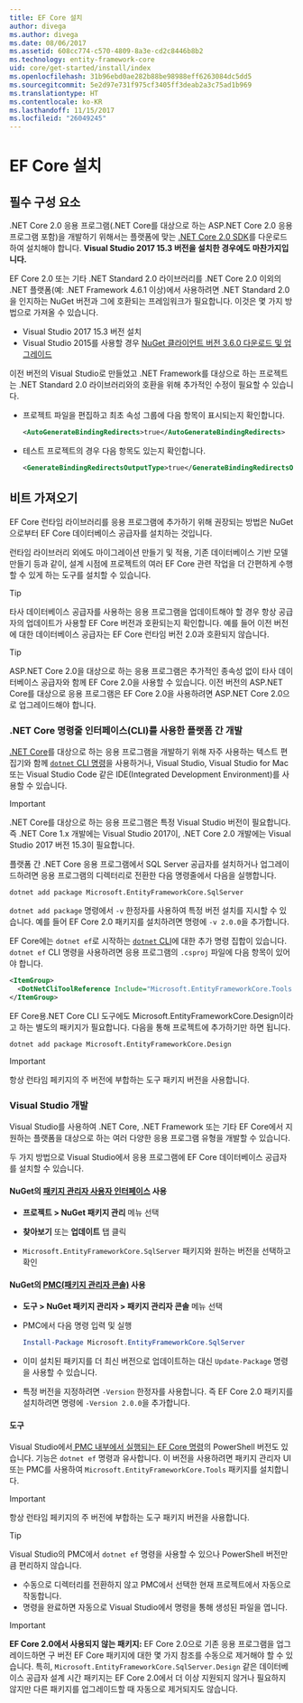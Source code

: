 ```yaml
---
title: EF Core 설치
author: divega
ms.author: divega
ms.date: 08/06/2017
ms.assetid: 608cc774-c570-4809-8a3e-cd2c8446b8b2
ms.technology: entity-framework-core
uid: core/get-started/install/index
ms.openlocfilehash: 31b96ebd0ae282b88be98988eff6263084dc5dd5
ms.sourcegitcommit: 5e2d97e731f975cf3405ff3deab2a3c75ad1b969
ms.translationtype: HT
ms.contentlocale: ko-KR
ms.lasthandoff: 11/15/2017
ms.locfileid: "26049245"
---
```

# <a name="installing-ef-core"></a>EF Core 설치

## <a name="prerequisites"></a>필수 구성 요소

.NET Core 2.0 응용 프로그램(.NET Core를 대상으로 하는 ASP.NET Core 2.0 응용 프로그램 포함)을 개발하기 위해서는 플랫폼에 맞는 [.NET Core 2.0 SDK](https://www.microsoft.com/net/download/core)를 다운로드하여 설치해야 합니다. **Visual Studio 2017 15.3 버전을 설치한 경우에도 마찬가지입니다.**

EF Core 2.0 또는 기타 .NET Standard 2.0 라이브러리를 .NET Core 2.0 이외의 .NET 플랫폼(예: .NET Framework 4.6.1 이상)에서 사용하려면 .NET Standard 2.0을 인지하는 NuGet 버전과 그에 호환되는 프레임워크가 필요합니다. 이것은 몇 가지 방법으로 가져올 수 있습니다.

* Visual Studio 2017 15.3 버전 설치
* Visual Studio 2015를 사용할 경우 [NuGet 클라이언트 버전 3.6.0 다운로드 및 업그레이드](https://www.nuget.org/downloads)

이전 버전의 Visual Studio로 만들었고 .NET Framework를 대상으로 하는 프로젝트는 .NET Standard 2.0 라이브러리와의 호환을 위해 추가적인 수정이 필요할 수 있습니다. 

* 프로젝트 파일을 편집하고 최초 속성 그룹에 다음 항목이 표시되는지 확인합니다.
  ``` xml
  <AutoGenerateBindingRedirects>true</AutoGenerateBindingRedirects>
  ```

* 테스트 프로젝트의 경우 다음 항목도 있는지 확인합니다.
  ``` xml
  <GenerateBindingRedirectsOutputType>true</GenerateBindingRedirectsOutputType>
  ```

## <a name="getting-the-bits"></a>비트 가져오기
EF Core 런타임 라이브러리를 응용 프로그램에 추가하기 위해 권장되는 방법은 NuGet으로부터 EF Core 데이터베이스 공급자를 설치하는 것입니다.

런타임 라이브러리 외에도 마이그레이션 만들기 및 적용, 기존 데이터베이스 기반 모델 만들기 등과 같이, 설계 시점에 프로젝트의 여러 EF Core 관련 작업을 더 간편하게 수행할 수 있게 하는 도구를 설치할 수 있습니다.

> [!TIP]  
> 타사 데이터베이스 공급자를 사용하는 응용 프로그램을 업데이트해야 할 경우 항상 공급자의 업데이트가 사용할 EF Core 버전과 호환되는지 확인합니다. 예를 들어 이전 버전에 대한 데이터베이스 공급자는 EF Core 런타임 버전 2.0과 호환되지 않습니다.  

> [!TIP]  
> ASP.NET Core 2.0을 대상으로 하는 응용 프로그램은 추가적인 종속성 없이 타사 데이터베이스 공급자와 함께 EF Core 2.0을 사용할 수 있습니다. 이전 버전의 ASP.NET Core를 대상으로 응용 프로그램은 EF Core 2.0을 사용하려면 ASP.NET Core 2.0으로 업그레이드해야 합니다.

<a name="cli"></a>
### <a name="cross-platform-development-using-the-net-core-command-line-interface-cli"></a>.NET Core 명령줄 인터페이스(CLI)를 사용한 플랫폼 간 개발

[.NET Core](https://www.microsoft.com/net/download/core)를 대상으로 하는 응용 프로그램을 개발하기 위해 자주 사용하는 텍스트 편집기와 함께 [`dotnet` CLI 명령](https://docs.microsoft.com/dotnet/core/tools/)을 사용하거나, Visual Studio, Visual Studio for Mac 또는 Visual Studio Code 같은 IDE(Integrated Development Environment)를 사용할 수 있습니다.

> [!IMPORTANT]  
> .NET Core를 대상으로 하는 응용 프로그램은 특정 Visual Studio 버전이 필요합니다. 즉 .NET Core 1.x 개발에는 Visual Studio 2017이, .NET Core 2.0 개발에는 Visual Studio 2017 버전 15.3이 필요합니다.

플랫폼 간 .NET Core 응용 프로그램에서 SQL Server 공급자를 설치하거나 업그레이드하려면 응용 프로그램의 디렉터리로 전환한 다음 명령줄에서 다음을 실행합니다.

``` Console
dotnet add package Microsoft.EntityFrameworkCore.SqlServer
```

`dotnet add package` 명령에서 `-v` 한정자를 사용하여 특정 버전 설치를 지시할 수 있습니다. 예를 들어 EF Core 2.0 패키지를 설치하려면 명령에 `-v 2.0.0`을 추가합니다.

EF Core에는 `dotnet ef`로 시작하는 [`dotnet` CLI](../../miscellaneous/cli/dotnet.md)에 대한 추가 명령 집합이 있습니다. `dotnet ef` CLI 명령을 사용하려면 응용 프로그램의 `.csproj` 파일에 다음 항목이 있어야 합니다.

``` xml
<ItemGroup>
  <DotNetCliToolReference Include="Microsoft.EntityFrameworkCore.Tools.DotNet" Version="2.0.0" />
</ItemGroup>
```

EF Core용.NET Core CLI 도구에도 Microsoft.EntityFrameworkCore.Design이라고 하는 별도의 패키지가 필요합니다. 다음을 통해 프로젝트에 추가하기만 하면 됩니다.

``` Console
dotnet add package Microsoft.EntityFrameworkCore.Design
```

> [!IMPORTANT]  
> 항상 런타임 페키지의 주 버전에 부합하는 도구 패키지 버전을 사용합니다.

<a name="visual-studio"></a>
### <a name="visual-studio-development"></a>Visual Studio 개발 

Visual Studio를 사용하여 .NET Core, .NET Framework 또는 기타 EF Core에서 지원하는 플랫폼을 대상으로 하는 여러 다양한 응용 프로그램 유형을 개발할 수 있습니다.

두 가지 방법으로 Visual Studio에서 응용 프로그램에 EF Core 데이터베이스 공급자를 설치할 수 있습니다.

#### <a name="using-nugets-package-manager-user-interfacehttpsdocsmicrosoftcomnugettoolspackage-manager-ui"></a>NuGet의 [패키지 관리자 사용자 인터페이스](https://docs.microsoft.com/nuget/tools/package-manager-ui) 사용

* **프로젝트 > NuGet 패키지 관리** 메뉴 선택

* **찾아보기** 또는 **업데이트** 탭 클릭

* `Microsoft.EntityFrameworkCore.SqlServer` 패키지와 원하는 버전을 선택하고 확인

#### <a name="using-nugets-package-manager-console-pmchttpsdocsmicrosoftcomnugettoolspackage-manager-console"></a>NuGet의 [PMC(패키지 관리자 콘솔)](https://docs.microsoft.com/nuget/tools/package-manager-console) 사용

* **도구 > NuGet 패키지 관리자 > 패키지 관리자 콘솔** 메뉴 선택

* PMC에서 다음 명령 입력 및 실행

  ``` PowerShell  
  Install-Package Microsoft.EntityFrameworkCore.SqlServer
  ```
* 이미 설치된 패키지를 더 최신 버전으로 업데이트하는 대신 `Update-Package` 명령을 사용할 수 있습니다.

* 특정 버전을 지정하려면 `-Version` 한정자를 사용합니다. 즉 EF Core 2.0 패키지를 설치하려면 명령에 `-Version 2.0.0`을 추가합니다.

#### <a name="tools"></a>도구

Visual Studio에서[ PMC 내부에서 실행되는 EF Core 명령](../../miscellaneous/cli/powershell.md)의 PowerShell 버전도 있습니다. 기능은 `dotnet ef` 명령과 유사합니다. 이 버전을 사용하려면 패키지 관리자 UI 또는 PMC를 사용하여 `Microsoft.EntityFrameworkCore.Tools` 패키지를 설치합니다.

> [!IMPORTANT]  
> 항상 런타임 페키지의 주 버전에 부합하는 도구 패키지 버전을 사용합니다.

> [!TIP]  
> Visual Studio의 PMC에서 `dotnet ef` 명령을 사용할 수 있으나 PowerShell 버전만큼 편리하지 않습니다.
> * 수동으로 디렉터리를 전환하지 않고 PMC에서 선택한 현재 프로젝트에서 자동으로 작동합니다.  
> * 명령을 완료하면 자동으로 Visual Studio에서 명령을 통해 생성된 파일을 엽니다.

> [!IMPORTANT]  
> **EF Core 2.0에서 사용되지 않는 패키지:** EF Core 2.0으로 기존 응용 프로그램을 업그레이드하면 구 버전 EF Core 패키지에 대한 몇 가지 참조를 수동으로 제거해야 할 수 있습니다. 특히, `Microsoft.EntityFrameworkCore.SqlServer.Design` 같은 데이터베이스 공급자 설계 시간 패키지는 EF Core 2.0에서 더 이상 지원되지 않거나 필요하지 않지만 다른 패키지를 업그레이드할 때 자동으로 제거되지도 않습니다.
